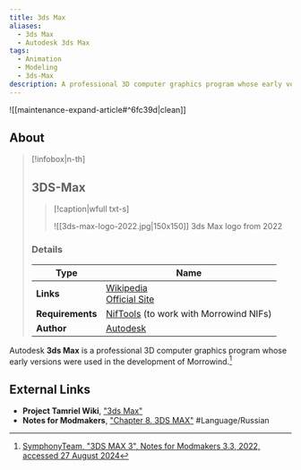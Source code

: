 ```yaml
---
title: 3ds Max
aliases:
  - 3ds Max
  - Autodesk 3ds Max
tags:
  - Animation
  - Modeling
  - 3ds-Max
description: A professional 3D computer graphics program whose early versions were used in the development of Morrowind.
---
```


![[maintenance-expand-article#^6fc39d|clean]]

## About

> [!infobox|n-th]
> 
> ## 3DS-Max
> 
> > [!caption|wfull txt-s]
> > 
> > ![[3ds-max-logo-2022.jpg|150x150]]
> > 3ds Max logo from 2022
> 
> ### Details
> 
> | Type | Name |
> | --- | --- |
> | **Links** | [Wikipedia](https://en.m.wikipedia.org/wiki/Autodesk_3ds_Max)<br>[Official Site](https://www.autodesk.com) |
> | **Requirements** | [NifTools](https://www.niftools.org/) (to work with Morrowind NIFs) |
> | **Author** | [Autodesk](https://www.autodesk.com/) |

Autodesk **3ds Max** is a professional 3D computer graphics program whose early versions were used in the development of Morrowind.[^1]

## External Links

- **Project Tamriel Wiki**, ["3ds Max"](https://wiki.project-tamriel.com/wiki/3ds_Max)
- **Notes for Modmakers**, ["Chapter 8. 3DS MAX"](https://morrowind-nif.github.io/Notes_EN/module_2_10.htm?ms=EAAAAAAAAAAAAAAAAAAAAAAAAAAAADg%3D&st=MA%3D%3D&sct=MA%3D%3D&mw=MjU2) #Language/Russian

[^1]: [SymphonyTeam, "3DS MAX 3", Notes for Modmakers 3.3, 2022, accessed 27 August 2024](https://morrowind-nif.github.io/Notes_EN/module_2_10_1_1.htm?ms=QgAAAAAAAAAAAAAAAAAAAAAAAAAAABAg&st=MA%3D%3D&sct=MA%3D%3D&mw=MzIw)